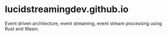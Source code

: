 # lucidstreamingdev.github.io
Event driven architecture, event streaming, event stream processing using Rust and Wasm.
